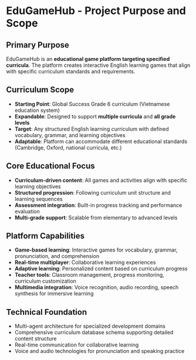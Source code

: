 # EduGameHub - Project Purpose and Scope

## Primary Purpose
EduGameHub is an **educational game platform targeting specified curricula**. The platform creates interactive English learning games that align with specific curriculum standards and requirements.

## Curriculum Scope
- **Starting Point**: Global Success Grade 6 curriculum (Vietnamese education system)
- **Expandable**: Designed to support **multiple curricula** and **all grade levels**
- **Target**: Any structured English learning curriculum with defined vocabulary, grammar, and learning objectives
- **Adaptable**: Platform can accommodate different educational standards (Cambridge, Oxford, national curricula, etc.)

## Core Educational Focus
- **Curriculum-driven content**: All games and activities align with specific learning objectives
- **Structured progression**: Following curriculum unit structure and learning sequences
- **Assessment integration**: Built-in progress tracking and performance evaluation
- **Multi-grade support**: Scalable from elementary to advanced levels

## Platform Capabilities
- **Game-based learning**: Interactive games for vocabulary, grammar, pronunciation, and comprehension
- **Real-time multiplayer**: Collaborative learning experiences
- **Adaptive learning**: Personalized content based on curriculum progress
- **Teacher tools**: Classroom management, progress monitoring, curriculum customization
- **Multimedia integration**: Voice recognition, audio recording, speech synthesis for immersive learning

## Technical Foundation
- Multi-agent architecture for specialized development domains
- Comprehensive curriculum database schema supporting detailed content structure
- Real-time communication for collaborative learning
- Voice and audio technologies for pronunciation and speaking practice